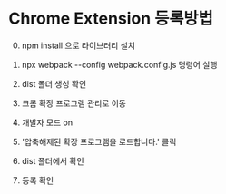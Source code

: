 # Chrome Extension 등록방법
0. npm install 으로 라이브러리 설치

1. npx webpack --config webpack.config.js 명령어 실행

2. dist 폴더 생성 확인

3. 크롬 확장 프로그램 관리로 이동

4. 개발자 모드 on

5. '압축해제된 확장 프로그램을 로드합니다.' 클릭

6. dist 폴더에서 확인

7. 등록 확인